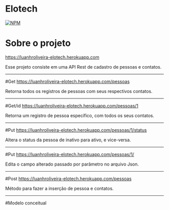 # Elotech
[![NPM](https://img.shields.io/npm/l/react)](https://github.com/luanhroliveira/elotech/blob/main/LICENSE) 

# Sobre o projeto

https://luanhroliveira-elotech.herokuapp.com

Esse projeto consiste em uma API Rest de cadastro de pessoas e contatos.


----------------------------------------------------------------------
#Get
https://luanhroliveira-elotech.herokuapp.com/pessoas

Retorna todos os registros de pessoas com seus respectivos contatos.

----------------------------------------------------------------------
#Get/id
https://luanhroliveira-elotech.herokuapp.com/pessoas/1

Retorna um registro de pessoa específico, com todos os seus contatos.

----------------------------------------------------------------------
#Put
https://luanhroliveira-elotech.herokuapp.com/pessoas/1/status

Altera o status da pessoa de inativo para ativo, e vice-versa.

----------------------------------------------------------------------
#Put
https://luanhroliveira-elotech.herokuapp.com/pessoas/1/

Edita o campo alterado passado por parâmetro no arquivo Json.

----------------------------------------------------------------------
#Post
https://luanhroliveira-elotech.herokuapp.com/pessoas

Método para fazer a inserção de pessoa e contatos.

----------------------------------------------------------------------


#Modelo conceitual

